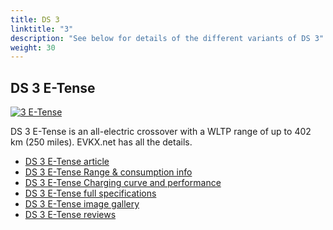 ```yaml
---
title: DS 3
linktitle: "3"
description: "See below for details of the different variants of DS 3"
weight: 30
---
```

## DS 3 E-Tense

<a href="/models/ds/3/3_e-tense/"><img src="https://media.evkx.net/multimedia/models/ds/3/3_e-tense/main_1_st.jpg" class="img-fluid" alt="3 E-Tense" ></a>

DS 3 E-Tense is an all-electric crossover with a WLTP range of up to 402 km (250 miles). EVKX.net has all the details. 

- [DS 3 E-Tense article](/models/ds/3/3_e-tense/)
- [DS 3 E-Tense Range & consumption info](/models/ds/3/3_e-tense/rangeandconsumption)
- [DS 3 E-Tense Charging curve and performance](/models/ds/3/3_e-tense/chargingcurve)
- [DS 3 E-Tense full specifications](/models/ds/3/3_e-tense/specifications)
- [DS 3 E-Tense image gallery](/models/ds/3/3_e-tense/gallery)
- [DS 3 E-Tense reviews](/models/ds/3/3_e-tense/reviews)

